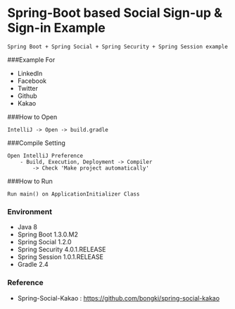 Spring-Boot based Social Sign-up & Sign-in Example
=======

```
Spring Boot + Spring Social + Spring Security + Spring Session example
```

###Example For
- LinkedIn
- Facebook
- Twitter
- Github
- Kakao

###How to Open
```
IntelliJ -> Open -> build.gradle
```

###Compile Setting
```
Open IntelliJ Preference
    - Build, Execution, Deployment -> Compiler
        -> Check 'Make project automatically'
```

###How to Run
```
Run main() on ApplicationInitializer Class
```

### Environment
- Java 8
- Spring Boot 1.3.0.M2
- Spring Social 1.2.0
- Spring Security 4.0.1.RELEASE
- Spring Session 1.0.1.RELEASE
- Gradle 2.4

### Reference
- Spring-Social-Kakao : https://github.com/bongki/spring-social-kakao
